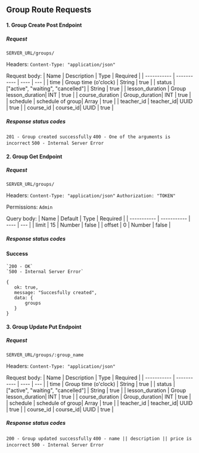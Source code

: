 ## Group Route Requests

#### 1. Group Create Post Endpoint

##### Request

`SERVER_URL/groups/`

Headers:
`Content-Type: "application/json"`

Request body:
| Name | Description | Type | Required |
| ----------- | ----------- | ---- | --- |
| time | Group time (o'clock)  | String | true |
| status | ["active", "waiting", "cancelled"] | String | true |
| lesson_duration | Group lesson_duration| INT | true | 
| course_duration | Group_duration| INT | true |
| schedule | schedule of group| Array | true |
| teacher_id | teacher_id| UUID | true |
| course_id | course_id| UUID | true | 


##### Response status codes

`201 - Group created successfully`
`400 - One of the arguments is incorrect`
`500 - Internal Server Error`


#### 2. Group Get Endpoint

##### Request

`SERVER_URL/groups/`

Headers:
`Content-Type: "application/json"`
`Authorization: "TOKEN"`

Permissions:
`Admin`

Query body:
| Name | Default | Type | Required |
| ----------- | ----------- | ---- | --- |
| limit | 15 | Number | false |
| offset | 0 | Number | false |

##### Response status codes



#### Success
 
    `200 - OK`
    `500 - Internal Server Error`

    {
       ok: true,
       message: "Succesfully created",
       data: {
           groups
       }
    }


 
 

#### 3. Group Update Put Endpoint

##### Request

`SERVER_URL/groups/:group_name`

Headers:
`Content-Type: "application/json"`

Request body:
| Name | Description | Type | Required |
| ----------- | ----------- | ---- | --- |
| time | Group time (o'clock)  | String | true |
| status | ["active", "waiting", "cancelled"] | String | true |
| lesson_duration | Group lesson_duration| INT | true | 
| course_duration | Group_duration| INT | true |
| schedule | schedule of group| Array | true |
| teacher_id | teacher_id| UUID | true |
| course_id | course_id| UUID | true | 

##### Response status codes

`200 - Group updated successfully`
`400 - name || description || price is incorrect`
`500 - Internal Server Error`